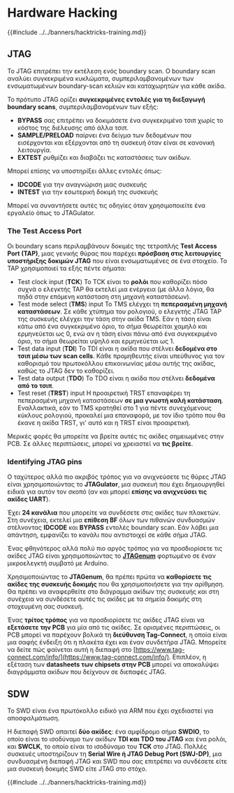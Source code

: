 # Hardware Hacking

{{#include ../../banners/hacktricks-training.md}}

## JTAG

Το JTAG επιτρέπει την εκτέλεση ενός boundary scan. Ο boundary scan αναλύει συγκεκριμένα κυκλώματα, συμπεριλαμβανομένων των ενσωματωμένων boundary-scan κελιών και καταχωρητών για κάθε ακίδα.

Το πρότυπο JTAG ορίζει **συγκεκριμένες εντολές για τη διεξαγωγή boundary scans**, συμπεριλαμβανομένων των εξής:

- **BYPASS** σας επιτρέπει να δοκιμάσετε ένα συγκεκριμένο τσιπ χωρίς το κόστος της διέλευσης από άλλα τσιπ.
- **SAMPLE/PRELOAD** παίρνει ένα δείγμα των δεδομένων που εισέρχονται και εξέρχονται από τη συσκευή όταν είναι σε κανονική λειτουργία.
- **EXTEST** ρυθμίζει και διαβάζει τις καταστάσεις των ακίδων.

Μπορεί επίσης να υποστηρίξει άλλες εντολές όπως:

- **IDCODE** για την αναγνώριση μιας συσκευής
- **INTEST** για την εσωτερική δοκιμή της συσκευής

Μπορεί να συναντήσετε αυτές τις οδηγίες όταν χρησιμοποιείτε ένα εργαλείο όπως το JTAGulator.

### The Test Access Port

Οι boundary scans περιλαμβάνουν δοκιμές της τετραπλής **Test Access Port (TAP)**, μιας γενικής θύρας που παρέχει **πρόσβαση στις λειτουργίες υποστήριξης δοκιμών JTAG** που είναι ενσωματωμένες σε ένα στοιχείο. Το TAP χρησιμοποιεί τα εξής πέντε σήματα:

- Test clock input (**TCK**) Το TCK είναι το **ρολόι** που καθορίζει πόσο συχνά ο ελεγκτής TAP θα εκτελεί μια ενέργεια (με άλλα λόγια, θα πηδά στην επόμενη κατάσταση στη μηχανή καταστάσεων).
- Test mode select (**TMS**) input Το TMS ελέγχει τη **πεπερασμένη μηχανή καταστάσεων**. Σε κάθε χτύπημα του ρολογιού, ο ελεγκτής JTAG TAP της συσκευής ελέγχει την τάση στην ακίδα TMS. Εάν η τάση είναι κάτω από ένα συγκεκριμένο όριο, το σήμα θεωρείται χαμηλό και ερμηνεύεται ως 0, ενώ αν η τάση είναι πάνω από ένα συγκεκριμένο όριο, το σήμα θεωρείται υψηλό και ερμηνεύεται ως 1.
- Test data input (**TDI**) Το TDI είναι η ακίδα που στέλνει **δεδομένα στο τσιπ μέσω των scan cells**. Κάθε προμηθευτής είναι υπεύθυνος για τον καθορισμό του πρωτοκόλλου επικοινωνίας μέσω αυτής της ακίδας, καθώς το JTAG δεν το καθορίζει.
- Test data output (**TDO**) Το TDO είναι η ακίδα που στέλνει **δεδομένα από το τσιπ**.
- Test reset (**TRST**) input Η προαιρετική TRST επαναφέρει τη πεπερασμένη μηχανή καταστάσεων **σε μια γνωστή καλή κατάσταση**. Εναλλακτικά, εάν το TMS κρατηθεί στο 1 για πέντε συνεχόμενους κύκλους ρολογιού, προκαλεί μια επαναφορά, με τον ίδιο τρόπο που θα έκανε η ακίδα TRST, γι' αυτό και η TRST είναι προαιρετική.

Μερικές φορές θα μπορείτε να βρείτε αυτές τις ακίδες σημειωμένες στην PCB. Σε άλλες περιπτώσεις, μπορεί να χρειαστεί να **τις βρείτε**.

### Identifying JTAG pins

Ο ταχύτερος αλλά πιο ακριβός τρόπος για να ανιχνεύσετε τις θύρες JTAG είναι χρησιμοποιώντας το **JTAGulator**, μια συσκευή που έχει δημιουργηθεί ειδικά για αυτόν τον σκοπό (αν και μπορεί **επίσης να ανιχνεύσει τις ακίδες UART**).

Έχει **24 κανάλια** που μπορείτε να συνδέσετε στις ακίδες των πλακετών. Στη συνέχεια, εκτελεί μια **επίθεση BF** όλων των πιθανών συνδυασμών στέλνοντας **IDCODE** και **BYPASS** εντολές boundary scan. Εάν λάβει μια απάντηση, εμφανίζει το κανάλι που αντιστοιχεί σε κάθε σήμα JTAG.

Ένας φθηνότερος αλλά πολύ πιο αργός τρόπος για να προσδιορίσετε τις ακίδες JTAG είναι χρησιμοποιώντας το [**JTAGenum**](https://github.com/cyphunk/JTAGenum/) φορτωμένο σε έναν μικροελεγκτή συμβατό με Arduino.

Χρησιμοποιώντας το **JTAGenum**, θα πρέπει πρώτα να **καθορίσετε τις ακίδες της συσκευής δοκιμής** που θα χρησιμοποιήσετε για την αρίθμηση. Θα πρέπει να αναφερθείτε στο διάγραμμα ακίδων της συσκευής και στη συνέχεια να συνδέσετε αυτές τις ακίδες με τα σημεία δοκιμής στη στοχευμένη σας συσκευή.

Ένας **τρίτος τρόπος** για να προσδιορίσετε τις ακίδες JTAG είναι να **εξετάσετε την PCB** για μία από τις ακίδες. Σε ορισμένες περιπτώσεις, οι PCB μπορεί να παρέχουν βολικά τη **διεύθυνση Tag-Connect**, η οποία είναι μια σαφής ένδειξη ότι η πλακέτα έχει και έναν συνδετήρα JTAG. Μπορείτε να δείτε πώς φαίνεται αυτή η διεπαφή στο [https://www.tag-connect.com/info/](https://www.tag-connect.com/info/). Επιπλέον, η εξέταση των **datasheets των chipsets στην PCB** μπορεί να αποκαλύψει διαγράμματα ακίδων που δείχνουν σε διεπαφές JTAG.

## SDW

Το SWD είναι ένα πρωτόκολλο ειδικό για ARM που έχει σχεδιαστεί για αποσφαλμάτωση.

Η διεπαφή SWD απαιτεί **δύο ακίδες**: ένα αμφίδρομο σήμα **SWDIO**, το οποίο είναι το ισοδύναμο των ακίδων **TDI και TDO του JTAG** και ένα ρολόι, και **SWCLK**, το οποίο είναι το ισοδύναμο του **TCK** στο JTAG. Πολλές συσκευές υποστηρίζουν τη **Serial Wire ή JTAG Debug Port (SWJ-DP)**, μια συνδυασμένη διεπαφή JTAG και SWD που σας επιτρέπει να συνδέσετε είτε μια συσκευή δοκιμής SWD είτε JTAG στο στόχο.

{{#include ../../banners/hacktricks-training.md}}
